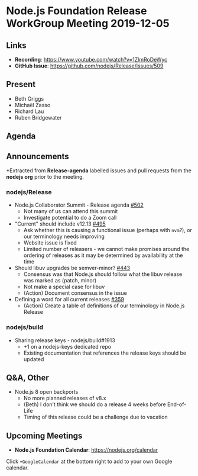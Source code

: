 # Node.js Foundation Release WorkGroup Meeting 2019-12-05

## Links

* **Recording**:  https://www.youtube.com/watch?v=1ZlmRoDeWyc
* **GitHub Issue**: https://github.com/nodejs/Release/issues/509

## Present

* Beth Griggs 
* Michaël Zasso
* Richard Lau
* Ruben Bridgewater

## Agenda

## Announcements
 
*Extracted from **Release-agenda** labelled issues and pull requests from the **nodejs org** prior to the meeting.

### nodejs/Release

* Node.js Collaborator Summit - Release agenda [#502](https://github.com/nodejs/Release/issues/502)
    * Not many of us can attend this summit
    * Investigate potential to do a Zoom call
* "Current" should include v12.13 [#495](https://github.com/nodejs/Release/issues/495)
    * Ask whether this is causing a functional issue (perhaps with `nvm`?), or our terminology needs improving
    * Website issue is fixed
    * Limited number of releasers - we cannot make promises around the ordering of releases as it may be determined by availability at the time
* Should libuv upgrades be semver-minor? [#443](https://github.com/nodejs/Release/issues/443)
    * Consensus was that Node.js should follow what the libuv release was marked as (patch, minor)
    * Not make a special case for libuv
    * (Action) Document consensus in the issue
* Defining a word for all current releases [#359](https://github.com/nodejs/Release/issues/359)
    * (Action) Create a table of definitions of our terminology in Node.js Release

### nodejs/build
* Sharing release keys - nodejs/build#1913
    * +1 on a nodejs-keys dedicated repo
    * Existing documentation that references the release keys should be updated

## Q&A, Other

* Node.js 8 open backports 
    * No more planned releases of v8.x
    * (Beth) I don’t think we should do a release 4 weeks before End-of-Life
    * Timing of this release could be a challenge due to vacation

## Upcoming Meetings

* **Node.js Foundation Calendar**: https://nodejs.org/calendar

Click `+GoogleCalendar` at the bottom right to add to your own Google calendar.

